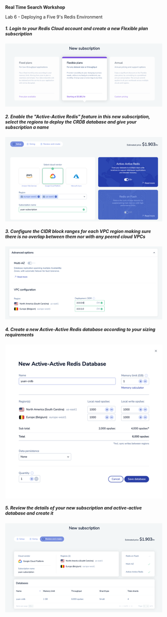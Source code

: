 **Real Time Search Workshop**

Lab 6 - Deploying a Five 9's Redis Environment

##### 1. Login to your Redis Cloud account and create a new Flexible plan subscription

![alt_text](images/image1.png "image_tooltip")

##### 2. Enable the "Active-Active Redis" feature in this new subscription, select the regions to deploy the CRDB database and give your subscription a name

![alt_text](images/image2.png "image_tooltip")

##### 3. Configure the CIDR block ranges for each VPC region making sure there is no overlap between them nor with any peered cloud VPCs


##### 

![alt_text](images/image3.png "image_tooltip")

##### 4. Create a new Active-Active Redis database according to your sizing requirements


##### 

![alt_text](images/image4.png "image_tooltip")

##### 5. Review the details of your new subscription and active-active database and create it

![alt_text](images/image5.png "image_tooltip")


